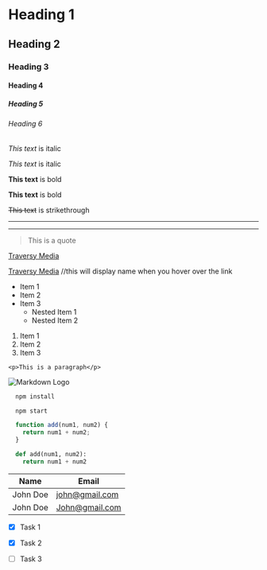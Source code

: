 

<!--Headings -->
# Heading 1 
## Heading 2
### Heading 3
#### Heading 4
##### Heading 5
###### Heading 6 

<!-- Italics -->
*This text* is italic

_This text_ is italic


<!-- Strong -->
**This text** is bold

__This text__ is bold

<!-- Strikethrough -->
~~This text~~ is strikethrough

<!-- Horizontal Rule -->
---
___

<!-- Blockquote -->
> This is a quote 

<!-- Links -->
[Traversy Media](http://www.traversymedia.com)

[Traversy Media](http://www.traversymedia.com "Traversy Media")
//this will display name when you hover over the link 

<!-- UL -->
* Item 1
* Item 2
* Item 3
  * Nested Item 1
  * Nested Item 2

<!-- OL -->
1. Item 1
1. Item 2
1. Item 3

<!-- Inline Code Block -->
`<p>This is a paragraph</p>`


<!-- Images -->
![Markdown Logo](https://markdown-here.com/img/icon256.png)

<!-- Github Markdown -->

<!-- Code Blocks -->
```bash
  npm install

  npm start
```

```javascript 
  function add(num1, num2) {
    return num1 + num2;
  }
```

```python
  def add(num1, num2):
    return num1 + num2
```

<!-- Tables -->
|Name    |Email         |
|--------|--------------|
|John Doe|john@gmail.com|
|John Doe|John@gmail.com|

<!-- Task Lists -->
* [x] Task 1
* [x] Task 2
* [ ] Task 3

